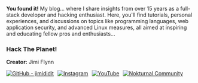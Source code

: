 **You found it!** My blog... where I share insights from over 15 years as a full-stack developer and hacking enthusiast. Here, you'll find tutorials, personal experiences, and discussions on topics like programming languages, web application security, and advanced Linux measures, all aimed at inspiring and educating fellow pros and enthusiasts...
### Hack The Planet!
**Creator:** Jimi Flynn
<div style="display: flex; justify-content: start; gap: 10px; flex-wrap: wrap;">
  <a href="https://github.com/jimididit">
    <img src="https://img.shields.io/badge/GitHub-jimididit-181717?style=flat-square&logo=github&logoColor=white" alt="GitHub - jimididit" />
  </a>
  <a href="https://www.instagram.com/@jimi.did.it">
    <img src="https://img.shields.io/badge/Instagram-jimididit-FF0069?style=flat-square&logo=Instagram&logoColor=white" alt="Instagram" />
  </a>
  <a href="https://www.youtube.com/@jimididit/videos">
    <img src="https://img.shields.io/badge/YouTube-@jimididit-FF0000?style=flat-square&logo=YouTube&logoColor=white" alt="YouTube" />
  </a>
  <a href="https://discord.com/invite/4GTJJ28w">
    <img src="https://img.shields.io/badge/Discord-Nokturnal-5865F2?style=flat-square&logo=Discord&logoColor=white" alt="Nokturnal Community" />
  </a>
</div>
